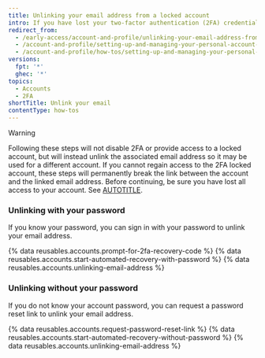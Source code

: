 ```yaml
---
title: Unlinking your email address from a locked account
intro: If you have lost your two-factor authentication (2FA) credentials and are unable to recover access, you can remove the connection between your email address and a 2FA locked account.
redirect_from:
  - /early-access/account-and-profile/unlinking-your-email-address-from-a-locked-account
  - /account-and-profile/setting-up-and-managing-your-personal-account-on-github/managing-your-personal-account/unlinking-your-email-address-from-a-locked-account
  - /account-and-profile/how-tos/setting-up-and-managing-your-personal-account-on-github/managing-your-personal-account/unlinking-your-email-address-from-a-locked-account
versions:
  fpt: '*'
  ghec: '*'
topics:
  - Accounts
  - 2FA
shortTitle: Unlink your email
contentType: how-tos
---
```


> [!WARNING]
> Following these steps will not disable 2FA or provide access to a locked account, but will instead unlink the associated email address so it may be used for a different account. If you cannot regain access to the 2FA locked account, these steps will permanently break the link between the account and the linked email address. Before continuing, be sure you have lost all access to your account. See [AUTOTITLE](/authentication/securing-your-account-with-two-factor-authentication-2fa/recovering-your-account-if-you-lose-your-2fa-credentials).

### Unlinking with your password

If you know your password, you can sign in with your password to unlink your email address.

{% data reusables.accounts.prompt-for-2fa-recovery-code %}
{% data reusables.accounts.start-automated-recovery-with-password %}
{% data reusables.accounts.unlinking-email-address %}

### Unlinking without your password

If you do not know your account password, you can request a password reset link to unlink your email address.

{% data reusables.accounts.request-password-reset-link %}
{% data reusables.accounts.start-automated-recovery-without-password %}
{% data reusables.accounts.unlinking-email-address %}
